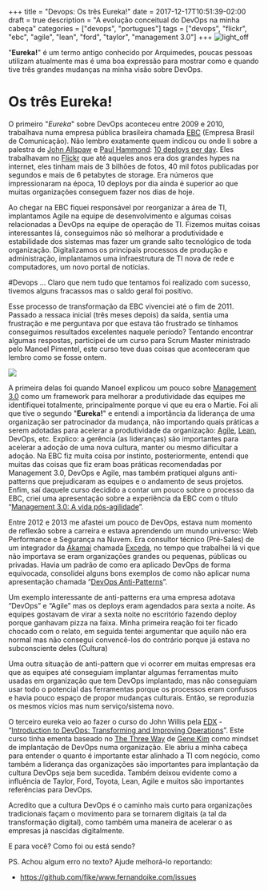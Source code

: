 +++
title = "Devops: Os três Eureka!"
date = 2017-12-17T10:51:39-02:00
draft = true
description = "A evolução conceitual do DevOps na minha cabeça"
categories = ["devops", "portugues"]
tags = ["devops", "flickr", "ebc", "agile", "lean", "ford", "taylor", "management 3.0"]
+++
![light_off](/images/light_off.jpg)

"**Eureka!**" é um termo antigo conhecido por Arquimedes, poucas pessoas utilizam atualmente mas é uma boa expressão para mostrar como e quando tive três grandes mudanças na minha visão sobre DevOps. 

# Os três Eureka!

O primeiro "*Eureka*" sobre DevOps aconteceu entre 2009 e 2010, trabalhava numa empresa pública brasileira chamada [EBC](http://www.ebc.com.br/) (Empresa Brasil de Comunicação). Não lembro exatamente quem indicou ou onde li sobre a palestra de [John Allspaw](https://twitter.com/allspaw) e [Paul Hammond](http://www.paulhammond.org/): [10 deploys per day](https://www.slideshare.net/jallspaw/10-deploys-per-day-dev-and-ops-cooperation-at-flickr). Eles trabalhavam no [Flickr](https://www.flickr.com/) que até aqueles anos era dos grandes hypes na internet, eles tinham mais de 3 bilhões de fotos, 40 mil fotos publicadas por segundos e mais de 6 petabytes de storage. Era números que impressionaram na época, 10 deploys por dia ainda é superior ao que muitas organizações conseguem fazer nos dias de hoje.

Ao chegar na EBC fiquei responsável por reorganizar a área de TI, implantamos Agile na equipe de desenvolvimento e algumas coisas relacionadas a DevOps na equipe de operação de TI. Fizemos muitas coisas interessantes lá, conseguimos não só melhorar a produtividade e estabilidade dos sistemas mas fazer um grande salto tecnológico de toda organização. Digitalizamos os principais processos de produção e administração, implantamos uma infraestrutura de TI nova de rede e computadores, um novo portal de notícias.

#Devops … Claro que nem tudo que tentamos foi realizado com sucesso, tivemos alguns fracassos mas o saldo geral foi positivo.

Esse processo de transformação da EBC vivenciei até o fim de 2011. Passado a ressaca inicial (três meses depois) da saída, sentia uma frustração e me perguntava por que estava tão frustrado se tínhamos conseguimos resultados excelentes naquele período? Tentando encontrar algumas respostas, participei de um curso para Scrum Master ministrado pelo Manoel Pimentel, este curso teve duas coisas que aconteceram que lembro como se fosse ontem.

![](/images/martie_management30.png)

A primeira delas foi quando Manoel explicou um pouco sobre [Management 3.0](https://management30.com/) como um framework para melhorar a produtividade das equipes me identifiquei totalmente, principalmente porque vi que eu era o Martie. Foi ali que tive o segundo "**Eureka!**" e entendi a importância da liderança de uma organização ser patrocinador da mudança, não importando quais práticas a serem adotadas para acelerar a produtividade da organização: [Agile](http://agilemanifesto.org/), [Lean](https://www.lean.org/WhatsLean/), DevOps, etc. Explico: a gerência (as lideranças) são importantes para acelerar a adoção de uma nova cultura, manter ou mesmo dificultar a adoção. Na EBC fiz muita coisa por instinto, posteriormente, entendi que muitas das coisas que fiz eram boas práticas recomendadas por Management 3.0, DevOps e Agile, mas também pratiquei alguns anti-patterns que prejudicaram as equipes e o andamento de seus projetos. Enfim, saí daquele curso decidido a contar um pouco sobre o processo da EBC, criei uma apresentação sobre a experiência da EBC com o título “[Management 3.0: A vida pós-agilidade](https://www.slideshare.net/fernandoike/managenment-30-alm-da-agilidade-40440168)”.

Entre 2012 e 2013 me afastei um pouco de DevOps, estava num momento de reflexão sobre a carreira e estava aprendendo um mundo universo: Web Performance e Segurança na Nuvem. Era consultor técnico (Pré-Sales) de um integrador da [Akamai](https://www.akamai.com/) chamada [Exceda](https://www.exceda.com/br/), no tempo que trabalhei lá vi que não importava se eram organizações grandes ou pequenas, públicas ou privadas. Havia um padrão de como era aplicado DevOps de forma equivocada, consolidei alguns bons exemplos de como não aplicar numa apresentação chamada “[DevOps Anti-Patterns](https://www.slideshare.net/fernandoike/dev-ops-anti-patterns)”. 

Um exemplo interessante de anti-patterns era uma empresa adotava “DevOps” e “Agile” mas os deploys eram agendados para sexta a noite. As equipes gostavam de virar a sexta noite no escritório fazendo deploy porque ganhavam pizza na faixa. Minha primeira reação foi ter ficado chocado com o relato, em seguida tentei argumentar que aquilo não era normal mas não consegui convencê-los do contrário porque já estava no subconsciente deles (Cultura)

Uma outra situação de anti-pattern que vi ocorrer em muitas empresas era que as equipes até conseguiam implantar algumas ferramentas muito usadas em organização que tem DevOps implantado, mas não conseguiam usar todo o potencial das ferramentas porque os processos eram confusos e havia pouco espaço de propor mudanças culturais. Então, se reproduzia os mesmos vícios mas num serviço/sistema novo. 

O terceiro eureka veio ao fazer o curso do John Willis pela [EDX](https://www.edx.org/) - “[Introduction to DevOps: Transforming and Improving Operations](https://www.edx.org/course/introduction-devops-transforming-linuxfoundationx-lfs161x)”. Este curso tinha ementa baseado no [The Three Way](https://itrevolution.com/the-three-ways-principles-underpinning-devops/) de [Gene Kim](http://www.realgenekim.me/) como mindset de implantação de DevOps numa organização. Ele abriu a  minha cabeça para entender o quanto é importante estar alinhado a TI com negócio, como também a liderança das organizações são importantes para implantação da cultura DevOps seja bem sucedida. Também deixou evidente como a influência de Taylor, Ford, Toyota, Lean, Agile e muitos são importantes referências para DevOps.

Acredito que a cultura DevOps é o caminho mais curto para organizações tradicionais façam o movimento para se tornarem digitais (a tal da transformação digital), como também uma maneira de acelerar o as empresas já nascidas digitalmente. 

E para você? Como foi ou está sendo?

PS. Achou algum erro no texto? Ajude melhorá-lo reportando:

- https://github.com/fike/www.fernandoike.com/issues